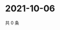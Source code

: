 # 2021-10-06

共 0 条

<!-- BEGIN WEIBO -->
<!-- 最后更新时间 Wed Oct 06 2021 19:11:14 GMT+0800 (China Standard Time) -->

<!-- END WEIBO -->
